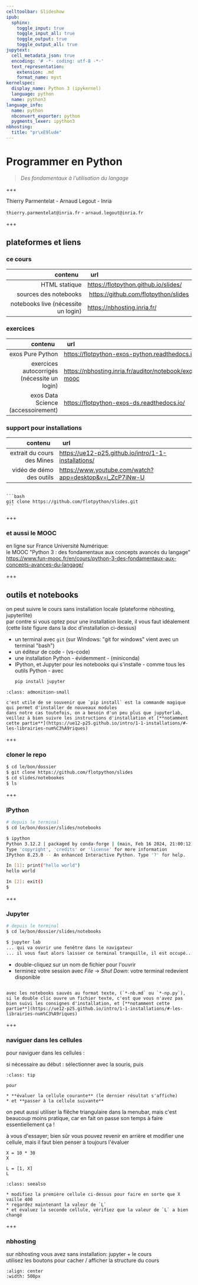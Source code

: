 ```yaml
---
celltoolbar: Slideshow
ipub:
  sphinx:
    toggle_input: true
    toggle_input_all: true
    toggle_output: true
    toggle_output_all: true
jupytext:
  cell_metadata_json: true
  encoding: '# -*- coding: utf-8 -*-'
  text_representation:
    extension: .md
    format_name: myst
kernelspec:
  display_name: Python 3 (ipykernel)
  language: python
  name: python3
language_info:
  name: python
  nbconvert_exporter: python
  pygments_lexer: ipython3
nbhosting:
  title: "pr\xE9lude"
---
```


# Programmer en Python

> *Des fondamentaux à l'utilisation du langage*

+++

Thierry Parmentelat - Arnaud Legout - Inria  

`thierry.parmentelat@inria.fr` - `arnaud.legout@inria.fr`

+++

## plateformes et liens

### ce cours

| contenu &nbsp; | &nbsp; url |
|-:|:-|
| HTML statique | <https://flotpython.github.io/slides/> |
| sources des notebooks | <https://github.com/flotpython/slides> |
| notebooks live (nécessite un login) | <https://nbhosting.inria.fr/> |

### exercices

| contenu &nbsp; | &nbsp; url |
|-:|:-|
| exos Pure Python | <https://flotpython-exos-python.readthedocs.io/> |
| exercices autocorrigés (nécessite un login) | <https://nbhosting.inria.fr/auditor/notebook/exos-mooc> |
| exos Data Science (accessoirement) | <https://flotpython-exos-ds.readthedocs.io/> |

### support pour installations

| contenu &nbsp; | &nbsp; url |
|-:|:-|
| extrait du cours des Mines | <https://ue12-p25.github.io/intro/1-1-installations/> |
| vidéo de démo des outils | <https://www.youtube.com/watch?app=desktop&v=i_ZcP7iNw-U> |

````{admonition} pour cloner ce cours

```bash
git clone https://github.com/flotpython/slides.git
```

````

+++

### et aussi le MOOC

en ligne sur France Université Numérique:  
le MOOC "Python 3 : des fondamentaux aux concepts avancés du langage"  
<https://www.fun-mooc.fr/en/cours/python-3-des-fondamentaux-aux-concepts-avances-du-langage/>

+++

## outils et notebooks

on peut suivre le cours sans installation locale (plateforme nbhosting, jupyterlite)  
par contre si vous optez pour une installation locale, il vous faut idéalement (cette liste figure dans la doc d'installation ci-dessus)

- un terminal avec `git` (sur Windows: "git for windows" vient avec un terminal "bash")
- un éditeur de code - (vs-code)
- une installation Python - évidemment - (miniconda)
- IPython, et Jupyter pour les notebooks
  qui s'installe - comme tous les outils Python - avec
  ```bash
  pip install jupyter
  ```

````{admonition} suivez bien les instructions
:class: admonition-small

c'est utile de se souvenir que `pip install` est la commande magique qui permet d'installer de nouveaux modules  
dans notre cas toutefois, on a besoin d'un peu plus que jupyterlab, veillez à bien suivre les instructions d'installation et [**notamment cette partie**](https://ue12-p25.github.io/intro/1-1-installations/#-les-librairies-num%C3%A9riques)
````

+++

### cloner le repo

```bash
$ cd le/bon/dossier
$ git clone https://github.com/flotpython/slides
$ cd slides/notebookes
$ ls
```

+++

### IPython

```bash
# depuis le terminal
$ cd le/bon/dossier/slides/notebooks

$ ipython
Python 3.12.2 | packaged by conda-forge | (main, Feb 16 2024, 21:00:12) [Clang 16.0.6 ]
Type 'copyright', 'credits' or 'license' for more information
IPython 8.23.0 -- An enhanced Interactive Python. Type '?' for help.

In [1]: print("hello world")
hello world

In [2]: exit()
$ 
```

+++

### Jupyter

```bash
# depuis le terminal
$ cd le/bon/dossier/slides/notebooks

$ jupyter lab
... qui va ouvrir une fenêtre dans le navigateur
... il vous faut alors laisser ce terminal tranquille, il est occupé...
```

* double-cliquez sur un nom de fichier pour l'ouvrir  
* terminez votre session avec *File* -> *Shut Down*: votre terminal redevient disponible

````{admonition} jupytext

avec les notebooks sauvés au format texte, (`*-nb.md` ou `*-np.py`), si le double clic ouvre un fichier texte, c'est que vous n'avez pas bien suivi les consignes d'installation, et [**notamment cette partie**](https://ue12-p25.github.io/intro/1-1-installations/#-les-librairies-num%C3%A9riques)
````

+++

### naviguer dans les cellules

pour naviguer dans les cellules :

si nécessaire au début : sélectionner avec la souris, puis

````{admonition} utiliser ***Maj-Entrée* / *Shift-Enter***
:class: tip

pour

* **évaluer la cellule courante** (le dernier résultat s'affiche)
* et **passer à la cellule suivante**
````

on peut aussi utiliser la flêche triangulaire dans la menubar,
mais c'est beaucoup moins pratique, car en fait on passe son temps à faire essentiellement ça !

à vous d'essayer; bien sûr vous pouvez revenir en arrière et modifier une cellule, mais il faut bien penser à toujours l'évaluer

```{code-cell} ipython3
X = 10 * 30
X
```

```{code-cell} ipython3
L = [1, X]
L
```

````{admonition} exercice
:class: seealso

* modifiez la première cellule ci-dessus pour faire en sorte que X vaille 400
* regardez maintenant la valeur de `L`
* et évaluez la seconde cellule, vérifiez que la valeur de `L` a bien changé
````

+++

### nbhosting

sur nbhosting vous avez sans installation: jupyter + le cours  
utilisez les boutons pour cacher / afficher la structure du cours

```{image} media/nbhosting-buttons.png
:align: center
:width: 500px
```
